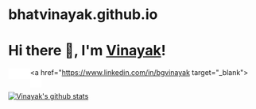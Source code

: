 # bhatvinayak.github.io

# Hi there 👋, I'm <a href="https://bhatvinayak.github.io/" target="_blank">Vinayak</a>!


<a href="https://bhatvinayak.github.io/" target="_blank"><img align="left" width="22px" src="https://github.com/Aakarsh-B/trying-repos/blob/master/www.svg" /></a>
<a href="https://www.linkedin.com/in/bgvinayak target="_blank"><img align="left" alt="B G Vinayak | LinkedIn" width="22px" src="https://github.com/Aakarsh-B/trying-repos/blob/master/linkedin.svg" />
<a href="https://www.instagram.com/b_g_vinayak/" target="_blank"><img align="left" alt="B G Vinayak | Instagram" width="22px" src="https://github.com/Aakarsh-B/trying-repos/blob/master/insta.svg" />
<br />
<br />
  
[![Vinayak's github stats](https://github-readme-stats.vercel.app/api?username=bhatvinayak&include_all_commits=true&count_private=true&show_icons=true&line_height=20&title_color=FFFFFF&icon_color=FFFFFF&text_color=FFFFFF&bg_color=0D1117)](https://github.com/anuraghazra/github-readme-stats)
